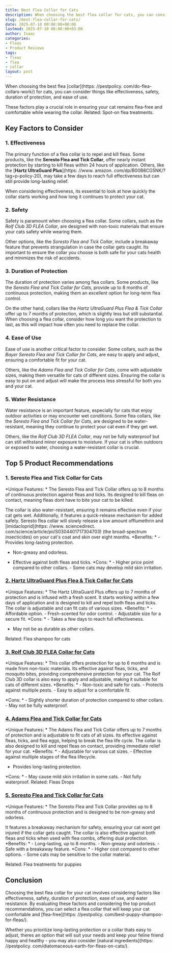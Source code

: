 ```yaml
---
title: Best Flea Collar for Cats
description: When choosing the best flea collar for cats, you can consider things like effectiveness, safety, duration of protection, and ease of use. These factors play a...
slug: /best-flea-collar-for-cats/
date: 2025-07-10 00:00:00+00:00
lastmod: 2025-07-10 00:00:00+03:00
author: Isaac
categories:
- Fleas
- Product Reviews
tags:
- fleas
- flea
- collar
layout: post
---
```


When choosing the best flea [collar](https: //pestpolicy. com/do-flea-collars-work/) for cats, you can consider things like effectiveness, safety, duration of protection, and ease of use.

These factors play a crucial role in ensuring your cat remains flea-free and comfortable while wearing the collar. Related: Spot-on flea treatments.

##  Key Factors to Consider

###  **1. Effectiveness**

The primary function of a flea collar is to repel and kill fleas. Some products, like the **Seresto Flea and Tick Collar**, offer nearly instant protection by starting to kill fleas within 24 hours of application. Others, like the [**Hartz UltraGuard Plus**](https: //www. amazon. com/dp/B00B8CG5NK/? tag=p-policy-20), may take a few days to reach full effectiveness but can still provide long-lasting relief.

When considering effectiveness, its essential to look at how quickly the collar starts working and how long it continues to protect your cat.

###  **2. Safety**

Safety is paramount when choosing a flea collar. Some collars, such as the *Rolf Club 3D FLEA Collar*, are designed with non-toxic materials that ensure your cats safety while wearing them.

Other options, like the *Soresto Flea and Tick Collar*, include a breakaway feature that prevents strangulation in case the collar gets caught. Its important to ensure the collar you choose is both safe for your cats health and minimizes the risk of accidents.

###  **3. Duration of Protection**

The duration of protection varies among flea collars. Some products, like the *Seresto Flea and Tick Collar for Cats*, provide up to 8 months of continuous protection, making them an excellent option for long-term flea control.

On the other hand, collars like the *Hartz UltraGuard Plus Flea & Tick Collar* offer up to 7 months of protection, which is slightly less but still substantial. When choosing a flea collar, consider how long you want the protection to last, as this will impact how often you need to replace the collar.

###  **4. Ease of Use**

Ease of use is another critical factor to consider. Some collars, such as the *Bayer Seresto Flea and Tick Collar for Cats*, are easy to apply and adjust, ensuring a comfortable fit for your cat.

Others, like the *Adams Flea and Tick Collar for Cats*, come with adjustable sizes, making them versatile for cats of different sizes. Ensuring the collar is easy to put on and adjust will make the process less stressful for both you and your cat.

###  **5. Water Resistance**

Water resistance is an important feature, especially for cats that enjoy outdoor activities or may encounter wet conditions. Some flea collars, like the *Seresto Flea and Tick Collar for Cats*, are designed to be water-resistant, meaning they continue to protect your cat even if they get wet.

Others, like the *Rolf Club 3D FLEA Collar*, may not be fully waterproof but can still withstand minor exposure to moisture. If your cat is often outdoors or exposed to water, choosing a water-resistant collar is crucial.

##  Top 5 Product Recommendations

###  **1. Seresto Flea and Tick Collar for Cats**

*Unique Features: * The Seresto Flea and Tick Collar offers up to 8 months of continuous protection against fleas and ticks. Its designed to kill fleas on contact, meaning fleas dont have to bite your cat to be killed.

The collar is also water-resistant, ensuring it remains effective even if your cat gets wet. Additionally, it features a quick-release mechanism for added safety. Seresto flea collar will slowly release a low amount offlumethrin and [imidacloprid](https: //www. sciencedirect. com/science/article/pii/S0304401717304703) (the broad-spectrum insecticides) on your cat's coat and skin over eight months. *Benefits: * - Provides long-lasting protection.

- Non-greasy and odorless.

- Effective against both fleas and ticks. *Cons: * - Higher price point compared to other collars. - Some cats may develop mild skin irritation.

###  [**2. Hartz UltraGuard Plus Flea & Tick Collar for Cats**](https://www.amazon.com/dp/B00B8CG5NK/?tag=p-policy-20)

*Unique Features: * The Hartz UltraGuard Plus offers up to 7 months of protection and is infused with a fresh scent. It starts working within a few days of application and is designed to kill and repel both fleas and ticks. The collar is adjustable and can fit cats of various sizes. *Benefits: * - Affordable option. - Fresh-scented for odor control. - Adjustable size for a secure fit. *Cons: * - Takes a few days to reach full effectiveness.

- May not be as durable as other collars.

Related: Flea shampoo for cats

###  [**3. Rolf Club 3D FLEA Collar for Cats**](https://www.amazon.com/dp/B01JQHKVPQ/?tag=p-policy-20)

*Unique Features: * This collar offers protection for up to 6 months and is made from non-toxic materials. Its effective against fleas, ticks, and mosquito bites, providing comprehensive protection for your cat. The Rolf Club 3D collar is also easy to apply and adjustable, making it suitable for cats of different sizes. *Benefits: * - Non-toxic and safe for cats. - Protects against multiple pests. - Easy to adjust for a comfortable fit.

*Cons: * - Slightly shorter duration of protection compared to other collars. - May not be fully waterproof.

###  [**4. Adams Flea and Tick Collar for Cats**](https://www.amazon.com/dp/B086X7JG6L/?tag=p-policy-20)

*Unique Features: * The Adams Flea and Tick Collar offers up to 7 months of protection and is adjustable to fit cats of all sizes. Its effective against fleas, ticks, and flea eggs, helping to break the flea life cycle. The collar is also designed to kill and repel fleas on contact, providing immediate relief for your cat. *Benefits: * - Adjustable for various cat sizes. - Effective against multiple stages of the flea lifecycle.

- Provides long-lasting protection.

*Cons: * - May cause mild skin irritation in some cats. - Not fully waterproof. Related: Fleas Drops

###  [**5. Soresto Flea and Tick Collar for Cats**](https://www.amazon.com/dp/B00B8CG5NK/?tag=p-policy-20)

*Unique Features: * The Soresto Flea and Tick Collar provides up to 8 months of continuous protection and is designed to be non-greasy and odorless.

It features a breakaway mechanism for safety, ensuring your cat wont get injured if the collar gets caught. The collar is also effective against both fleas and ticks when used with flea combs, offering dual protection. *Benefits: * - Long-lasting, up to 8 months. - Non-greasy and odorless. - Safe with a breakaway feature. *Cons: * - Higher cost compared to other options. - Some cats may be sensitive to the collar material.

Related: Flea treatments for puppies

##  Conclusion

Choosing the best flea collar for your cat involves considering factors like effectiveness, safety, duration of protection, ease of use, and water resistance. By evaluating these factors and considering the top product recommendations, you can select a flea collar that will keep your cat comfortable and [flea-free](https: //pestpolicy. com/best-puppy-shampoo-for-fleas/).

Whether you prioritize long-lasting protection or a collar thats easy to adjust, theres an option that will suit your needs and keep your feline friend happy and healthy - you may also consider [natural ingredients](https: //pestpolicy. com/diatomaceous-earth-for-fleas-on-cats/).
